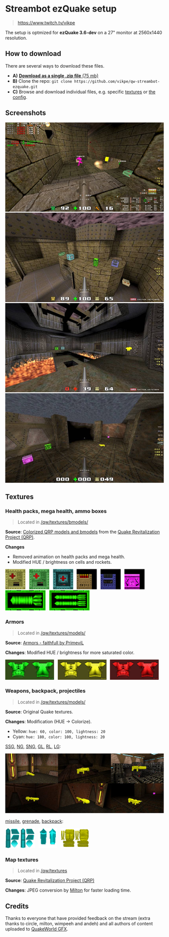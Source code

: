 # Streambot ezQuake setup
> https://www.twitch.tv/vikpe

The setup is optmized for **ezQuake 3.6-dev** on a 27" monitor at 2560x1440 resolution.

## How to download
There are several ways to download these files.

* **A)** [**Download as a single .zip file** (75 mb)](https://github.com/vikpe/qw-streambot-ezquake/archive/refs/heads/main.zip)
* **B)** Clone the repo: `git clone https://github.com/vikpe/qw-streambot-ezquake.git`
* **C)** Browse and download individual files, e.g. specific [textures](#textures) or [the config](https://github.com/vikpe/qw-streambot-ezquake/blob/main/ezquake/configs/streambot.cfg).


## Screenshots
![screenshot 1](.github/screenshot_01.jpg)
![screenshot 2](.github/screenshot_02.jpg)
![screenshot 3](.github/screenshot_03.jpg)
![screenshot 4](.github/screenshot_04.jpg)


## Textures

### Health packs, mega health, ammo boxes
> Located in [/qw/textures/bmodels/](https://github.com/vikpe/qw-streambot-ezquake/tree/main/qw/textures/bmodels)

**Source**: [Colorized QRP models and bmodels](https://gfx.quakeworld.nu/details/372/colorized-qrp-models-and-bmodels/) from the [Quake Revitalization Project (QRP)](http://qrp.quakeone.com/downloads/).

**Changes**
* Removed animation on health packs and mega health.
* Modified HUE / brightness on cells and rockets.

<img src="https://raw.githubusercontent.com/vikpe/qw-streambot-ezquake/main/qw/textures/bmodels/med3_0.png" height="64"> &nbsp; <img src="https://raw.githubusercontent.com/vikpe/qw-streambot-ezquake/main/qw/textures/bmodels/+0_med25.png" height="64"> &nbsp; <img src="https://raw.githubusercontent.com/vikpe/qw-streambot-ezquake/main/qw/textures/bmodels/+0_med100.png" height="64"> &nbsp; 
<img src="https://raw.githubusercontent.com/vikpe/qw-streambot-ezquake/main/qw/textures/bmodels/shot0sid.png" height="64"> &nbsp; 
<img src="https://raw.githubusercontent.com/vikpe/qw-streambot-ezquake/main/qw/textures/bmodels/nail0sid.png" height="64"> &nbsp;
<img src="https://raw.githubusercontent.com/vikpe/qw-streambot-ezquake/main/qw/textures/bmodels/batt1sid.png" height="64"> &nbsp; 
<img src="https://raw.githubusercontent.com/vikpe/qw-streambot-ezquake/main/qw/textures/bmodels/rock1sid.png" height="64"> &nbsp; 
<img src="https://raw.githubusercontent.com/vikpe/qw-streambot-ezquake/main/qw/textures/bmodels/rock0sid.png" height="64"> 

### Armors
> Located in [/qw/textures/models/](https://github.com/vikpe/qw-streambot-ezquake/tree/main/qw/textures/models)

**Source**: [Armors - faithfull by PrimeviL](https://gfx.quakeworld.nu/details/44/armors-faithfull-/) 

**Changes**: Modified HUE / brightness for more saturated color.

<img src="https://raw.githubusercontent.com/vikpe/qw-streambot-ezquake/main/qw/textures/models/armor_0.png" height="64"> &nbsp; 
<img src="https://raw.githubusercontent.com/vikpe/qw-streambot-ezquake/main/qw/textures/models/armor_1.png" height="64"> &nbsp; 
<img src="https://raw.githubusercontent.com/vikpe/qw-streambot-ezquake/main/qw/textures/models/armor_2.png" height="64">


### Weapons, backpack, projectiles
> Located in [/qw/textures/models/](https://github.com/vikpe/qw-streambot-ezquake/tree/main/qw/textures/models)

**Source**: Original Quake textures.

**Changes**: Modification (HUE -> Colorize).
  * Yellow: `hue: 60, color: 100, lightness: 20`
  * Cyan: `hue: 180, color: 100, lightness: 20`

[SSG](https://github.com/vikpe/qw-streambot-ezquake/blob/main/qw/textures/models/g_shot_0.png), [NG](https://github.com/vikpe/qw-streambot-ezquake/blob/main/qw/textures/models/g_nail_0.png), [SNG](https://github.com/vikpe/qw-streambot-ezquake/blob/main/qw/textures/models/g_nail2_0.png), [GL](https://github.com/vikpe/qw-streambot-ezquake/blob/main/qw/textures/models/g_rock_0.png), [RL](https://github.com/vikpe/qw-streambot-ezquake/blob/main/qw/textures/models/g_rock2_0.png), [LG](https://github.com/vikpe/qw-streambot-ezquake/blob/main/qw/textures/models/g_light_0.png): 

![weapons](.github/weapons.jpg)

[missile](https://github.com/vikpe/qw-streambot-ezquake/blob/main/qw/textures/models/missile_0.png), [grenade](https://github.com/vikpe/qw-streambot-ezquake/blob/main/qw/textures/models/grenade_0.png), [backpack](https://github.com/vikpe/qw-streambot-ezquake/blob/main/qw/textures/models/backpack_0.png):

<img src="https://raw.githubusercontent.com/vikpe/qw-streambot-ezquake/main/qw/textures/models/missile_0.png" height="64"> &nbsp; 
<img src="https://raw.githubusercontent.com/vikpe/qw-streambot-ezquake/main/qw/textures/models/grenade_0.png" height="64"> &nbsp; 
<img src="https://raw.githubusercontent.com/vikpe/qw-streambot-ezquake/main/qw/textures/models/backpack_0.png" height="64">


### Map textures
> Located in [/qw/textures](https://github.com/vikpe/qw-streambot-ezquake/tree/main/qw/textures/)

**Source**: [Quake Revitalization Project (QRP)](http://qrp.quakeone.com/downloads/)

**Changes**: JPEG conversion by [Milton](https://www.twitch.tv/Miltonizer) for faster loading time.

## Credits
Thanks to everyone that have provided feedback on the stream (extra thanks to circle, milton, wimpeeh and andeh) and all authors of content uploaded to [QuakeWorld GFX](https://gfx.quakeworld.nu/).
